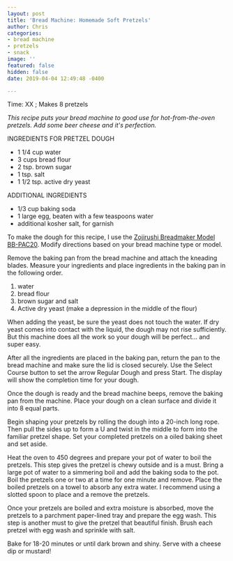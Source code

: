 ```yaml
---
layout: post
title: 'Bread Machine: Homemade Soft Pretzels'
author: Chris
categories:
- bread machine
- pretzels
- snack
image: ''
featured: false
hidden: false
date: 2019-04-04 12:49:48 -0400

---
```

Time: XX ; Makes 8 pretzels

_This recipe puts your bread machine to good use for hot-from-the-oven pretzels. Add some beer cheese and it's perfection._

INGREDIENTS FOR PRETZEL DOUGH

* 1 1/4 cup water
* 3 cups bread flour
* 2 tsp. brown sugar
* 1 tsp. salt
* 1 1/2 tsp. active dry yeast

ADDITIONAL INGREDIENTS

* 1/3 cup baking soda
* 1 large egg, beaten with a few teaspoons water
* additional kosher salt, for garnish

To make the dough for this recipe, I use the [Zojirushi Breadmaker Model BB-PAC20](https://www.amazon.com/Zojirushi-BB-PAC20BA-BB-PAC20-Virtuoso-Breadmaker/dp/B0067MQM48/ref=sr_1_3?keywords=zojirushi+bread+machine+bbpac20&qid=1552254883&s=gateway&sr=8-3). Modify directions based on your bread machine type or model.

Remove the baking pan from the bread machine and attach the kneading blades. Measure your ingredients and place ingredients in the baking pan in the following order.

1. water
2. bread flour
3. brown sugar and salt
4. Active dry yeast (make a depression in the middle of the flour)

When adding the yeast, be sure the yeast does not touch the water. If dry yeast comes into contact with the liquid, the dough may not rise sufficiently. But this machine does all the work so your dough will be perfect... and super easy.

After all the ingredients are placed in the baking pan, return the pan to the bread machine and make sure the lid is closed securely. Use the Select Course button to set the arrow Regular Dough and press Start. The display will show the completion time for your dough.

Once the dough is ready and the bread machine beeps, remove the baking pan from the machine. Place your dough on a clean surface and divide it into 8 equal parts.

Begin shaping your pretzels by rolling the dough into a 20-inch long rope. Then pull the sides up to form a U and twist in the middle to form into the familiar pretzel shape. Set your completed pretzels on a oiled baking sheet and set aside.

Heat the oven to 450 degrees and prepare your pot of water to boil the pretzels. This step gives the pretzel is chewy outside and is a must. Bring a large pot of water to a simmering boil and add the baking soda to the pot. Boil the pretzels one or two at a time for one minute and remove. Place the boiled pretzels on a towel to absorb any extra water. I recommend using a slotted spoon to place and a remove the pretzels. 

Once your pretzels are boiled and extra moisture is absorbed, move the pretzels to a parchment paper-lined tray and prepare the egg wash. This step is another must to give the pretzel that beautiful finish. Brush each pretzel with egg wash and sprinkle with salt.

Bake for 18-20 minutes or until dark brown and shiny. Serve with a cheese dip or mustard!  
